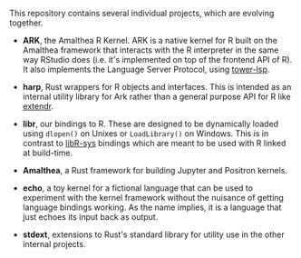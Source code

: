 This repository contains several individual projects, which are evolving together.

- **ARK**, the Amalthea R Kernel. ARK is a native kernel for R built on the Amalthea framework that interacts with the R interpreter in the same way RStudio does (i.e. it's implemented on top of the frontend API of R). It also implements the Language Server Protocol, using [tower-lsp](https://github.com/ebkalderon/tower-lsp).

- **harp**, Rust wrappers for R objects and interfaces. This is intended as an internal utility library for Ark rather than a general purpose API for R like [extendr](https://github.com/extendr/extendr).

- **libr**, our bindings to R. These are designed to be dynamically loaded using `dlopen()` on Unixes or `LoadLibrary()` on Windows. This is in contrast to [libR-sys](https://github.com/extendr/libR-sys) bindings which are meant to be used with R linked at build-time.

- **Amalthea**, a Rust framework for building Jupyter and Positron kernels.

- **echo**, a toy kernel for a fictional language that can be used to experiment with the kernel framework without the nuisance of getting language bindings working. As the name implies, it is a language that just echoes its input back as output.

- **stdext**, extensions to Rust's standard library for utility use in the other internal projects.
